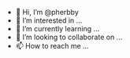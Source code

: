 - 👋 Hi, I’m @pherbby
- 👀 I’m interested in ...
- 🌱 I’m currently learning ...
- 💞️ I’m looking to collaborate on ...
- 📫 How to reach me ...

<!---
pherbby/pherbby is a ✨ special ✨ repository because its `README.md` (this file) appears on your GitHub profile.
You can click the Preview link to take a look at your changes.
--->
